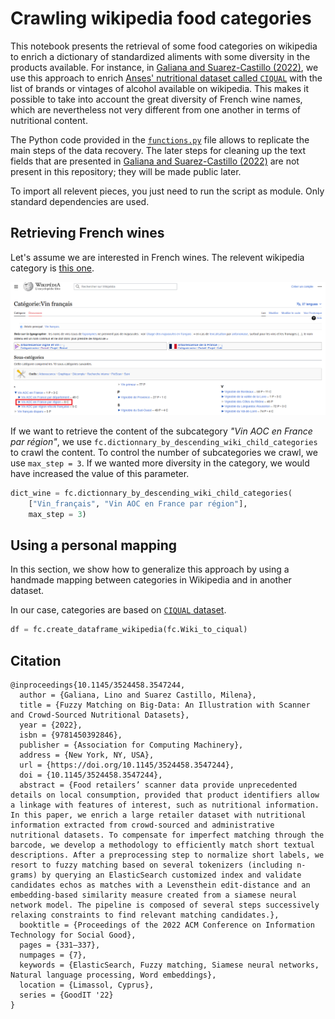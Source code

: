 # Crawling wikipedia food categories

This notebook presents the retrieval of some food categories on wikipedia to enrich a dictionary of standardized aliments with some diversity in the products available.
For instance, in [Galiana and Suarez-Castillo (2022)](https://www.linogaliana.fr/talk/goodit22/), we use this approach to enrich [Anses' nutritional dataset called `CIQUAL`](https://ciqual.anses.fr/) with the list of brands or vintages of alcohol available on wikipedia. This makes it possible to take into account the great diversity of French wine names, which are nevertheless not very different from one another in terms of nutritional content. 

The Python code provided in the [`functions.py`](/functions.py) file allows to replicate the main steps of the data recovery.
The later steps for cleaning up the text fields that are presented in [Galiana and Suarez-Castillo (2022)](https://www.linogaliana.fr/talk/goodit22/) are not present in this repository; they will be made public later.

To import all relevent pieces, you just need to run the script as module. Only standard dependencies are used.


## Retrieving French wines

Let's assume we are interested in French wines. The relevent wikipedia category is [this one](https://fr.wikipedia.org/wiki/Cat%C3%A9gorie:Vin_fran%C3%A7ais). 

![](vinaoc.png)

If we want to retrieve the content of the subcategory _"Vin AOC en France par région"_, we use `fc.dictionnary_by_descending_wiki_child_categories` to crawl the content. To control the number of subcategories we crawl, we use `max_step = 3`. 
If we wanted more diversity in the category, we would have increased the value of this parameter.

```python
dict_wine = fc.dictionnary_by_descending_wiki_child_categories(
    ["Vin_français", "Vin AOC en France par région"],
    max_step = 3)
```

## Using a personal mapping

In this section, we show how to generalize this approach by using a handmade mapping between categories in Wikipedia and in another dataset.

In our case, categories are based on [`CIQUAL` dataset](https://ciqual.anses.fr/).

```python
df = fc.create_dataframe_wikipedia(fc.Wiki_to_ciqual)
```

## Citation

```raw
@inproceedings{10.1145/3524458.3547244,
  author = {Galiana, Lino and Suarez Castillo, Milena},
  title = {Fuzzy Matching on Big-Data: An Illustration with Scanner and Crowd-Sourced Nutritional Datasets},
  year = {2022},
  isbn = {9781450392846},
  publisher = {Association for Computing Machinery},
  address = {New York, NY, USA},
  url = {https://doi.org/10.1145/3524458.3547244},
  doi = {10.1145/3524458.3547244},
  abstract = {Food retailers’ scanner data provide unprecedented details on local consumption, provided that product identifiers allow a linkage with features of interest, such as nutritional information. In this paper, we enrich a large retailer dataset with nutritional information extracted from crowd-sourced and administrative nutritional datasets. To compensate for imperfect matching through the barcode, we develop a methodology to efficiently match short textual descriptions. After a preprocessing step to normalize short labels, we resort to fuzzy matching based on several tokenizers (including n-grams) by querying an ElasticSearch customized index and validate candidates echos as matches with a Levensthein edit-distance and an embedding-based similarity measure created from a siamese neural network model. The pipeline is composed of several steps successively relaxing constraints to find relevant matching candidates.},
  booktitle = {Proceedings of the 2022 ACM Conference on Information Technology for Social Good},
  pages = {331–337},
  numpages = {7},
  keywords = {ElasticSearch, Fuzzy matching, Siamese neural networks, Natural language processing, Word embeddings},
  location = {Limassol, Cyprus},
  series = {GoodIT '22}
}
```
